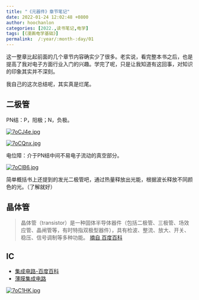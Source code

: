 ```yaml
---
title: "《元器件》章节笔记"
date: 2022-01-24 12:02:48 +0800
author: hoochanlon
categories: [2022.,读书笔记,电学]
tags: [《漫画电学基础》]
permalink:  /:year/:month-:day/01
---
```


这一整章比起前面的几个章节内容确实少了很多。老实说，看完整本书之后，也是提高了我对电子方面行业入门的兴趣。学完了呢，只是让我知道有这回事，对知识的印象其实并不深刻。 

我自己的这次总结呢，其实真是烂尾。

<!-- more -->

## 二极管

PN结：P，阳极；N，负极。


[![7oCJ4e.jpg](https://s4.ax1x.com/2022/01/24/7oCJ4e.jpg)](https://imgtu.com/i/7oCJ4e)

[![7oCQnx.jpg](https://s4.ax1x.com/2022/01/24/7oCQnx.jpg)](https://imgtu.com/i/7oCQnx)

电位障：介于PN结中间不易电子流动的真空部分。

[![7oClB6.jpg](https://s4.ax1x.com/2022/01/24/7oClB6.jpg)](https://imgtu.com/i/7oClB6)

简单概括书上还提到的发光二极管吧，通过热量释放出光能，根据波长释放不同颜色的光。（了解就好）

## 晶体管

> 晶体管（transistor）是一种固体半导体器件（包括二极管、三极管、场效应管、晶闸管等，有时特指双极型器件），具有检波、整流、放大、开关、稳压、信号调制等多种功能。 [摘自 百度百科](https://baike.baidu.com/item/晶体管/569042?fr=aladdin)



## IC

* [集成电路-百度百科](https://baike.baidu.com/item/集成电路/108211?fr=aladdin)
* [薄膜集成电路](https://baike.baidu.com/item/薄膜集成电路/6930047)

[![7oC1HK.jpg](https://s4.ax1x.com/2022/01/24/7oC1HK.jpg)](https://imgtu.com/i/7oC1HK)
